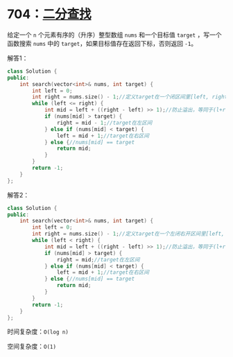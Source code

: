 # 704：[二分查找](https://leetcode.cn/problems/binary-search/)

给定一个 `n` 个元素有序的（升序）整型数组 `nums` 和一个目标值 `target` ，写一个函数搜索 `nums` 中的 `target`，如果目标值存在返回下标，否则返回 `-1`。

解答1：

```c++
class Solution {
public:
    int search(vector<int>& nums, int target) {
        int left = 0;
        int right = nums.size() - 1;//定义target在一个闭区间里[left, right]
        while (left <= right) {
            int mid = left + ((right - left) >> 1);//防止溢出，等同于(l+r)/2
            if (nums[mid] > target) {
                right = mid - 1;//target在左区间
            } else if (nums[mid] < target) {
                left = mid + 1;//target在右区间
            } else {//nums[mid] == target
                return mid;
            }
        }
        return -1;
    }
};
```

解答2：

```c++
class Solution {
public:
    int search(vector<int>& nums, int target) {
        int left = 0;
        int right = nums.size() - 1;//定义target在一个左闭右开区间里[left, right)
        while (left < right) {
            int mid = left + ((right - left) >> 1);//防止溢出，等同于(l+r)/2
            if (nums[mid] > target) {
                right = mid;//target在左区间
            } else if (nums[mid] < target) {
                left = mid + 1;//target在右区间
            } else {//nums[mid] == target
                return mid;
            }
        }
        return -1;
    }
};
```

时间复杂度：`O(log n)`

空间复杂度：`O(1)`